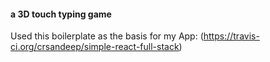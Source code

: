 
#### a 3D touch typing game

Used this boilerplate as the basis for my App: (https://travis-ci.org/crsandeep/simple-react-full-stack)


